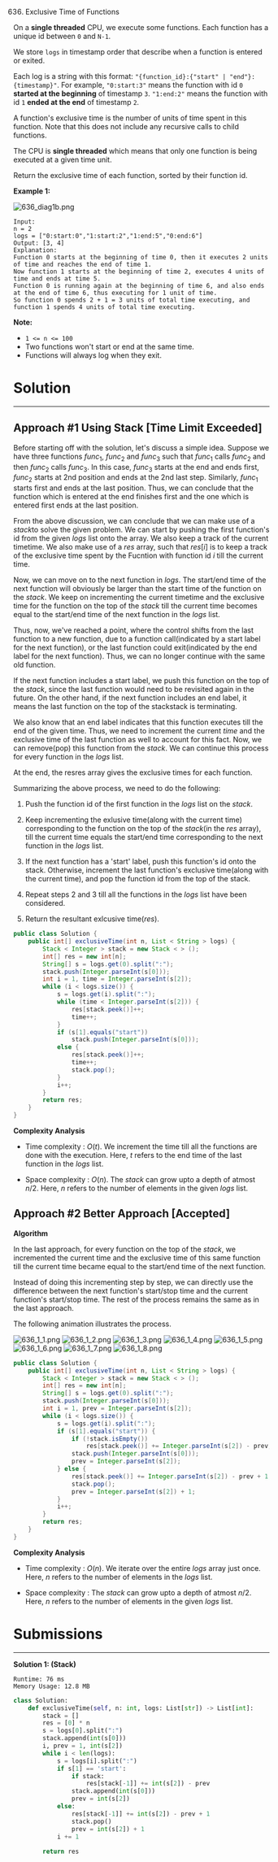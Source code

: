 636. Exclusive Time of Functions

On a **single threaded** CPU, we execute some functions.  Each function has a unique id between `0` and `N-1`.

We store `logs` in timestamp order that describe when a function is entered or exited.

Each log is a string with this format: `"{function_id}:{"start" | "end"}:{timestamp}"`.  For example, `"0:start:3"` means the function with id `0` **started at the beginning** of timestamp `3`.  `"1:end:2"` means the function with id `1` **ended at the end** of timestamp `2`.

A function's exclusive time is the number of units of time spent in this function.  Note that this does not include any recursive calls to child functions.

The CPU is **single threaded** which means that only one function is being executed at a given time unit.

Return the exclusive time of each function, sorted by their function id.

 

**Example 1:**

![636_diag1b.png](img/636_diag1b.png)
```
Input:
n = 2
logs = ["0:start:0","1:start:2","1:end:5","0:end:6"]
Output: [3, 4]
Explanation:
Function 0 starts at the beginning of time 0, then it executes 2 units of time and reaches the end of time 1.
Now function 1 starts at the beginning of time 2, executes 4 units of time and ends at time 5.
Function 0 is running again at the beginning of time 6, and also ends at the end of time 6, thus executing for 1 unit of time. 
So function 0 spends 2 + 1 = 3 units of total time executing, and function 1 spends 4 units of total time executing.
```

**Note:**

* `1 <= n <= 100`
* Two functions won't start or end at the same time.
* Functions will always log when they exit.

# Solution
---
## Approach #1 Using Stack [Time Limit Exceeded]
Before starting off with the solution, let's discuss a simple idea. Suppose we have three functions $func_1$, $func_2$ and $func_3$ such that $func_1$ calls $func_2$ and then $func_2$ calls $func_3$. In this case, $func_3$ starts at the end and ends first, $func_2$ starts at 2nd position and ends at the 2nd last step. Similarly, $func_1$ starts first and ends at the last position. Thus, we can conclude that the function which is entered at the end finishes first and the one which is entered first ends at the last position.

From the above discussion, we can conclude that we can make use of a $stack$to solve the given problem. We can start by pushing the first function's id from the given $logs$ list onto the array. We also keep a track of the current timetime. We also make use of a $res$ array, such that $res[i]$ is to keep a track of the exclusive time spent by the Fucntion with function id $i$ till the current time.

Now, we can move on to the next function in $logs$. The start/end time of the next function will obviously be larger than the start time of the function on the $stack$. We keep on incrementing the current timetime and the exclusive time for the function on the top of the $stack$ till the current time becomes equal to the start/end time of the next function in the $logs$ list.

Thus, now, we've reached a point, where the control shifts from the last function to a new function, due to a function call(indicated by a start label for the next function), or the last function could exit(indicated by the end label for the next function). Thus, we can no longer continue with the same old function.

If the next function includes a start label, we push this function on the top of the $stack$, since the last function would need to be revisited again in the future. On the other hand, if the next function includes an end label, it means the last function on the top of the stackstack is terminating.

We also know that an end label indicates that this function executes till the end of the given time. Thus, we need to increment the current $time$ and the exclusive time of the last function as well to account for this fact. Now, we can remove(pop) this function from the $stack$. We can continue this process for every function in the $logs$ list.

At the end, the resres array gives the exclusive times for each function.

Summarizing the above process, we need to do the following:

1. Push the function id of the first function in the $logs$ list on the $stack$.

1. Keep incrementing the exlusive time(along with the current time) corresponding to the function on the top of the $stack$(in the $res$ array), till the current time equals the start/end time corresponding to the next function in the $logs$ list.

1. If the next function has a 'start' label, push this function's id onto the stack. Otherwise, increment the last function's exclusive time(along with the current time), and pop the function id from the top of the stack.

1. Repeat steps 2 and 3 till all the functions in the $logs$ list have been considered.

1. Return the resultant exlcusive time($res$).

```java
public class Solution {
    public int[] exclusiveTime(int n, List < String > logs) {
        Stack < Integer > stack = new Stack < > ();
        int[] res = new int[n];
        String[] s = logs.get(0).split(":");
        stack.push(Integer.parseInt(s[0]));
        int i = 1, time = Integer.parseInt(s[2]);
        while (i < logs.size()) {
            s = logs.get(i).split(":");
            while (time < Integer.parseInt(s[2])) {
                res[stack.peek()]++;
                time++;
            }
            if (s[1].equals("start"))
                stack.push(Integer.parseInt(s[0]));
            else {
                res[stack.peek()]++;
                time++;
                stack.pop();
            }
            i++;
        }
        return res;
    }
}
```

**Complexity Analysis**

* Time complexity : $O(t)$. We increment the time till all the functions are done with the execution. Here, $t$ refers to the end time of the last function in the $logs$ list.

* Space complexity : $O(n)$. The $stack$ can grow upto a depth of atmost $n/2$. Here, $n$ refers to the number of elements in the given $logs$ list.

## Approach #2 Better Approach [Accepted]
**Algorithm**

In the last approach, for every function on the top of the $stack$, we incremented the current time and the exclusive time of this same function till the current time became equal to the start/end time of the next function.

Instead of doing this incrementing step by step, we can directly use the difference between the next function's start/stop time and the current function's start/stop time. The rest of the process remains the same as in the last approach.

The following animation illustrates the process.

![636_1_1.png](img/636_1_1.png)
![636_1_2.png](img/636_1_2.png)
![636_1_3.png](img/636_1_3.png)
![636_1_4.png](img/636_1_4.png)
![636_1_5.png](img/636_1_5.png)
![636_1_6.png](img/636_1_6.png)
![636_1_7.png](img/636_1_7.png)
![636_1_8.png](img/636_1_8.png)

```java
public class Solution {
    public int[] exclusiveTime(int n, List < String > logs) {
        Stack < Integer > stack = new Stack < > ();
        int[] res = new int[n];
        String[] s = logs.get(0).split(":");
        stack.push(Integer.parseInt(s[0]));
        int i = 1, prev = Integer.parseInt(s[2]);
        while (i < logs.size()) {
            s = logs.get(i).split(":");
            if (s[1].equals("start")) {
                if (!stack.isEmpty())
                    res[stack.peek()] += Integer.parseInt(s[2]) - prev;
                stack.push(Integer.parseInt(s[0]));
                prev = Integer.parseInt(s[2]);
            } else {
                res[stack.peek()] += Integer.parseInt(s[2]) - prev + 1;
                stack.pop();
                prev = Integer.parseInt(s[2]) + 1;
            }
            i++;
        }
        return res;
    }
}
```

**Complexity Analysis**

* Time complexity : $O(n)$. We iterate over the entire $logs$ array just once. Here, $n$ refers to the number of elements in the $logs$ list.

* Space complexity : The $stack$ can grow upto a depth of atmost $n/2$. Here, $n$ refers to the number of elements in the given $logs$ list.

# Submissions
---
**Solution 1: (Stack)**
```
Runtime: 76 ms
Memory Usage: 12.8 MB
```
```python
class Solution:
    def exclusiveTime(self, n: int, logs: List[str]) -> List[int]:
        stack = []
        res = [0] * n
        s = logs[0].split(":")
        stack.append(int(s[0]))
        i, prev = 1, int(s[2])
        while i < len(logs):
            s = logs[i].split(":")
            if s[1] == 'start':
                if stack:
                    res[stack[-1]] += int(s[2]) - prev
                stack.append(int(s[0]))
                prev = int(s[2])
            else:
                res[stack[-1]] += int(s[2]) - prev + 1
                stack.pop()
                prev = int(s[2]) + 1
            i += 1
            
        return res
```